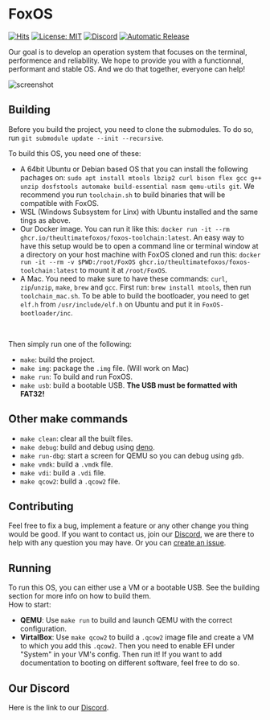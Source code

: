 # FoxOS
[![Hits](https://hits.seeyoufarm.com/api/count/incr/badge.svg?url=https%3A%2F%2Fgithub.com%2FTheUltimateFoxOS%2FFoxOS&count_bg=%2379C83D&title_bg=%23555555&icon=&icon_color=%23E7E7E7&title=hits&edge_flat=false)](https://hits.seeyoufarm.com)
[![License: MIT](https://img.shields.io/badge/license-MIT-blue.svg)](LICENSE)
[![Discord](https://img.shields.io/discord/810910573864550410.svg?color=%237289da&label=discord)](https://discord.gg/qfYBHFWDcK)
[![Automatic Release](https://github.com/TheUltimateFoxOS/FoxOS/actions/workflows/release.yml/badge.svg)](https://github.com/TheUltimateFoxOS/FoxOS/actions/workflows/release.yml)

Our goal is to develop an operation system that focuses on the terminal, performence and reliability. We hope to provide you with a functionnal, performant and stable OS. And we do that together, everyone can help!

![screenshot](https://github.com/TheUltimateFoxOS/FoxOS/releases/download/latest/foxos.jpg)

## Building
Before you build the project, you need to clone the submodules. To do so, run `git submodule update --init --recursive`.<br>

To build this OS, you need one of these:
* A 64bit Ubuntu or Debian based OS that you can install the following pachages on: `sudo apt install mtools lbzip2 curl bison flex gcc g++ unzip dosfstools automake build-essential nasm qemu-utils git`. We recommend you run `toolchain.sh` to build binaries that will be compatible with FoxOS.
* WSL (Windows Subsystem for Linx) with Ubuntu installed and the same tings as above.
* Our Docker image. You can run it like this: `docker run -it --rm ghcr.io/theultimatefoxos/foxos-toolchain:latest`. An easy way to have this setup would be to open a command line or terminal window at a directory on your host machine with FoxOS cloned and run this: `docker run -it --rm -v $PWD:/root/FoxOS ghcr.io/theultimatefoxos/foxos-toolchain:latest` to mount it at `/root/FoxOS`.
* A Mac. You need to make sure to have these commands: `curl`, `zip`/`unzip`, `make`, `brew` and `gcc`. First run: `brew install mtools`, then run `toolchain_mac.sh`. To be able to build the bootloader, you need to get `elf.h` from `/usr/include/elf.h` on Ubuntu and put it in `FoxOS-bootloader/inc`.
<br>

Then simply run one of the following:
* `make`: build the project.
* `make img`: package the `.img` file. (Will work on Mac)
* `make run`: To build and run FoxOS.
* `make usb`: build a bootable USB. **The USB must be formatted with FAT32!**

## Other make commands
* `make clean`: clear all the built files.
* `make debug`: build and debug using [deno](https://deno.land/).
* `make run-dbg`: start a screen for QEMU so you can debug using `gdb`.
* `make vmdk`: build a `.vmdk` file.
* `make vdi`: build a `.vdi` file.
* `make qcow2`: build a `.qcow2` file.

## Contributing
Feel free to fix a bug, implement a feature or any other change you thing would be good. If you want to contact us, join our [Discord](https://discord.gg/qfYBHFWDcK), we are there to help with any question you may have. Or you can [create an issue](https://github.com/TheUltimateFoxOS/FoxOS/issues/new/choose).

## Running
To run this OS, you can either use a VM or a bootable USB. See the building section for more info on how to build them.<br>
How to start:
* **QEMU**: Use `make run` to build and launch QEMU with the correct configuration.
* **VirtalBox**: Use `make qcow2` to build a `.qcow2` image file and create a VM to which you add this `.qcow2`. Then you need to enable EFI under "System" in your VM's config. Then run it!
If you want to add documentation to booting on different software, feel free to do so.

## Our Discord
Here is the link to our [Discord](https://discord.gg/qfYBHFWDcK).
